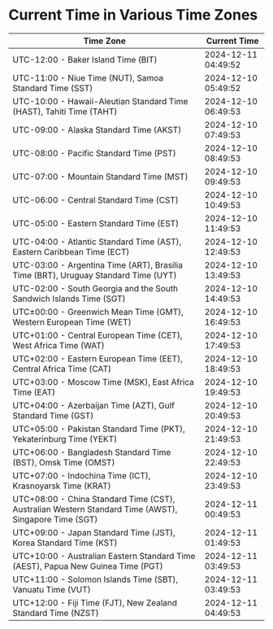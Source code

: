 # Current Time in Various Time Zones

| Time Zone | Current Time |
|-----------|--------------|
| UTC-12:00 - Baker Island Time (BIT) | 2024-12-11 04:49:52 |
| UTC-11:00 - Niue Time (NUT), Samoa Standard Time (SST) | 2024-12-10 05:49:52 |
| UTC-10:00 - Hawaii-Aleutian Standard Time (HAST), Tahiti Time (TAHT) | 2024-12-10 06:49:53 |
| UTC-09:00 - Alaska Standard Time (AKST) | 2024-12-10 07:49:53 |
| UTC-08:00 - Pacific Standard Time (PST) | 2024-12-10 08:49:53 |
| UTC-07:00 - Mountain Standard Time (MST) | 2024-12-10 09:49:53 |
| UTC-06:00 - Central Standard Time (CST) | 2024-12-10 10:49:53 |
| UTC-05:00 - Eastern Standard Time (EST) | 2024-12-10 11:49:53 |
| UTC-04:00 - Atlantic Standard Time (AST), Eastern Caribbean Time (ECT) | 2024-12-10 12:49:53 |
| UTC-03:00 - Argentina Time (ART), Brasília Time (BRT), Uruguay Standard Time (UYT) | 2024-12-10 13:49:53 |
| UTC-02:00 - South Georgia and the South Sandwich Islands Time (SGT) | 2024-12-10 14:49:53 |
| UTC±00:00 - Greenwich Mean Time (GMT), Western European Time (WET) | 2024-12-10 16:49:53 |
| UTC+01:00 - Central European Time (CET), West Africa Time (WAT) | 2024-12-10 17:49:53 |
| UTC+02:00 - Eastern European Time (EET), Central Africa Time (CAT) | 2024-12-10 18:49:53 |
| UTC+03:00 - Moscow Time (MSK), East Africa Time (EAT) | 2024-12-10 19:49:53 |
| UTC+04:00 - Azerbaijan Time (AZT), Gulf Standard Time (GST) | 2024-12-10 20:49:53 |
| UTC+05:00 - Pakistan Standard Time (PKT), Yekaterinburg Time (YEKT) | 2024-12-10 21:49:53 |
| UTC+06:00 - Bangladesh Standard Time (BST), Omsk Time (OMST) | 2024-12-10 22:49:53 |
| UTC+07:00 - Indochina Time (ICT), Krasnoyarsk Time (KRAT) | 2024-12-10 23:49:53 |
| UTC+08:00 - China Standard Time (CST), Australian Western Standard Time (AWST), Singapore Time (SGT) | 2024-12-11 00:49:53 |
| UTC+09:00 - Japan Standard Time (JST), Korea Standard Time (KST) | 2024-12-11 01:49:53 |
| UTC+10:00 - Australian Eastern Standard Time (AEST), Papua New Guinea Time (PGT) | 2024-12-11 03:49:53 |
| UTC+11:00 - Solomon Islands Time (SBT), Vanuatu Time (VUT) | 2024-12-11 03:49:53 |
| UTC+12:00 - Fiji Time (FJT), New Zealand Standard Time (NZST) | 2024-12-11 04:49:53 |
